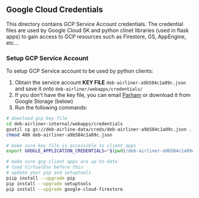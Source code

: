 ## Google Cloud Credentials

This directory contains GCP Service Account credentials. The credential files are used by Google Cloud SK and python clinet
libraries (used in flask apps) to gain access to GCP resources such as Firestore, GS, AppEngine, etc...

### Setup GCP Service Account

To setup GCP Service account to be used by python clients:

1. Obtain the service account __KEY FILE__ `deb-airliner-a9b584c1a09c.json` and save it onto `deb-airliner/webapps/credentials/`
1. If you don't have the key file, you can email [Parham](mailto:parham@turalabs.com) or download it from Google Storage (below)
1. Run the following commands:

```bash
# download gcp key file
cd deb-airliner-internal/webapps/credentials
gsutil cp gs://deb-airline-data/creds/deb-airliner-a9b584c1a09c.json .
chmod 400 deb-airliner-a9b584c1a09c.json

# make sure key file is accessible to client apps
export GOOGLE_APPLICATION_CREDENTIALS="$(pwd)/deb-airliner-a9b584c1a09c.json"

# make sure gcp client apps are up-to-date
# load VirtualEnv before this
# update your pip and setuptools
piip install --upgrade pip
pip install --upgrade setuptools
pip install --upgrade google-cloud-firestore
``` 